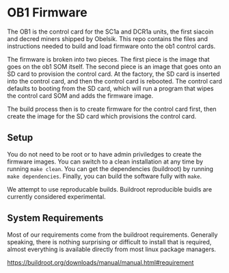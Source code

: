 # OB1 Firmware

The OB1 is the control card for the SC1a and DCR1a units, the first siacoin and
decred miners shipped by Obelsik. This repo contains the files and instructions
needed to build and load firmware onto the ob1 control cards.

The firmware is broken into two pieces. The first piece is the image that goes
on the ob1 SOM itself. The second piece is an image that goes onto an SD card to
provision the control card. At the factory, the SD card is inserted into the
control card, and then the control card is rebooted. The control card defaults
to booting from the SD card, which will run a program that wipes the control
card SOM and adds the firmware image.

The build process then is to create firmware for the control card first, then
create the image for the SD card which provisions the control card.

## Setup

You do not need to be root or to have admin priviledges to create the firmware
images. You can switch to a clean installation at any time by running `make
clean`. You can get the dependencies (buildroot) by running `make dependencies`.
Finally, you can build the software fully with `make`.

We attempt to use reproducable builds. Buildroot reproducible buidls are
currently considered experimental.

## System Requirements

Most of our requirements come from the buildroot requirements. Generally
speaking, there is nothing surprising or difficult to install that is required,
almost everything is available directly from most linux package managers.

https://buildroot.org/downloads/manual/manual.html#requirement
